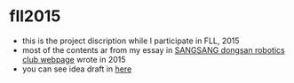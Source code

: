# fll2015
* this is the project discription while I participate in FLL, 2015
* most of the contents ar from my essay in [SANGSANG dongsan robotics club webpage](https://cafe.naver.com/sangsanginlego2) wrote in 2015
* you can see idea draft in [here](https://github.com/v1r4m/fll2015/blob/main/idea%20draft.md)
